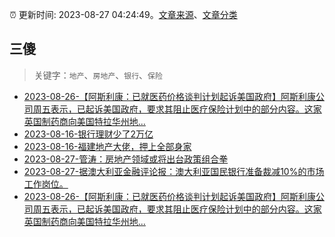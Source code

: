 :alarm_clock: 更新时间: 2023-08-27 04:24:49。[文章来源](/README.md)、[文章分类](/TAGS.md)

## 三傻


> 关键字：`地产`、`房地产`、`银行`、`保险`



- [2023-08-26-【阿斯利康：已就医药价格谈判计划起诉美国政府】阿斯利康公司周五表示，已起诉美国政府，要求其阻止医疗保险计划中的部分内容。这家英国制药商向美国特拉华州地...](https://www.fx678.com/C/20230826/202308261844041123.html) 
- [2023-08-16-银行理财少了2万亿](https://www.aicaijing.com.cn/article/18565) 
- [2023-08-16-福建地产大佬，押上全部身家](https://www.aicaijing.com.cn/article/18567) 
- [2023-08-27-管涛：房地产领域或将出台政策组合拳](https://api3.cls.cn/share/article/1445221?os=web&sv=7.7.5&app=CailianpressWeb) 
- [2023-08-27-据澳大利亚金融评论报：澳大利亚国民银行准备裁减10%的市场工作岗位。](https://www.fx678.com/C/20230827/202308270951321127.html) 
- [2023-08-26-【阿斯利康：已就医药价格谈判计划起诉美国政府】阿斯利康公司周五表示，已起诉美国政府，要求其阻止医疗保险计划中的部分内容。这家英国制药商向美国特拉华州地...](https://www.fx678.com/C/20230826/202308261844041123.html) 
